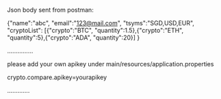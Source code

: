 Json body sent from postman:

{"name":"abc", 
"email":"123@mail.com", 
"tsyms":"SGD,USD,EUR",
"cryptoList":
[{"crypto":"BTC", "quantity":1.5},{"crypto":"ETH", "quantity":5},{"crypto":"ADA", "quantity":20}]
}

...............

please add your own apikey under main/resources/application.properties

crypto.compare.apikey=yourapikey

.............